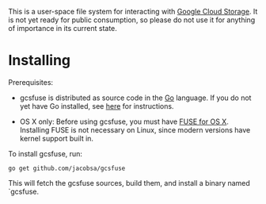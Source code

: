 This is a user-space file system for interacting with [Google Cloud
Storage][gcs]. It is not yet ready for public consumption, so please do not use
it for anything of importance in its current state.

[gcs]: https://cloud.google.com/storage/

# Installing

Prerequisites:

*   gcsfuse is distributed as source code in the [Go][go] language. If you do
    not yet have Go installed, see [here][go-install] for instructions.

*   OS X only: Before using gcsfuse, you must have [FUSE for OS X][osxfuse].
    Installing FUSE is not necessary on Linux, since modern versions have kernel
    support built in.

[go]: http://golang.org/
[go-install]: http://golang.org/doc/install
[osxfuse]: https://osxfuse.github.io/

To install gcsfuse, run:

```
go get github.com/jacobsa/gcsfuse
```

This will fetch the gcsfuse sources, build them, and install a binary named
`gcsfuse.
